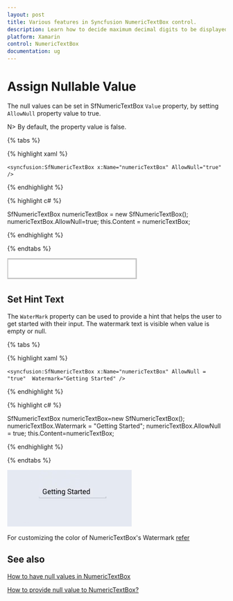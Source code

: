 ```yaml
---
layout: post
title: Various features in Syncfusion NumericTextBox control.
description: Learn how to decide maximum decimal digits to be displayed and nullable value support in NumericTextBox.
platform: Xamarin
control: NumericTextBox
documentation: ug
---
```

# Assign Nullable Value

The null values can be set in SfNumericTextBox `Value` property, by setting `AllowNull` property value to true.

N> By default, the property value is false.

{% tabs %}

{% highlight xaml %}

	<syncfusion:SfNumericTextBox x:Name="numericTextBox" AllowNull="true" />
	
{% endhighlight %}

{% highlight c# %}

SfNumericTextBox numericTextBox = new SfNumericTextBox();
numericTextBox.AllowNull=true;
this.Content = numericTextBox;

{% endhighlight %}

{% endtabs %}

![Display nullable value image](images/allownull.png)

## Set Hint Text

The `WaterMark` property can be used to provide a hint that helps the user to get started with their input. The watermark text is visible when value is empty or null.

{% tabs %}

{% highlight xaml %}

	<syncfusion:SfNumericTextBox x:Name="numericTextBox" AllowNull = "true"  Watermark="Getting Started" />
	
{% endhighlight %}

{% highlight c# %}

SfNumericTextBox  numericTextBox=new SfNumericTextBox();
numericTextBox.Watermark = "Getting Started";
numericTextBox.AllowNull = true;
this.Content=numericTextBox;
	
{% endhighlight %}

{% endtabs %}

![Display watermark text image](images/gettingstarted1.png)

For customizing the color of NumericTextBox's Watermark [refer](https://help.syncfusion.com/xamarin/sfnumerictextbox/colors)

## See also

[How to have null values in NumericTextBox](https://www.syncfusion.com/kb/7594/how-to-have-null-values-in-numerictextbox)

[How to provide null value to NumericTextBox?](https://www.syncfusion.com/kb/7061/how-to-provide-null-value-to-numerictextbox)
